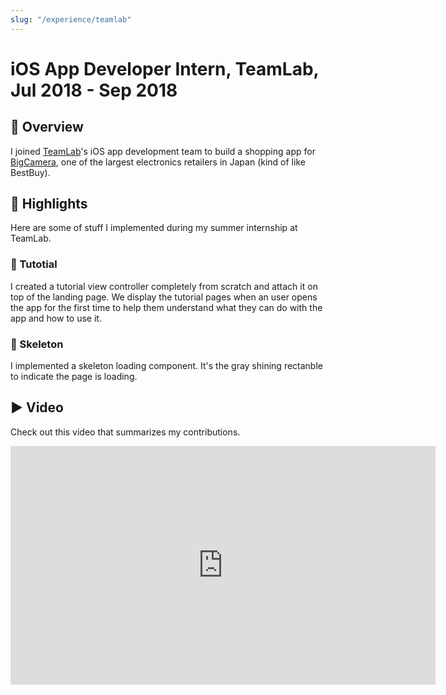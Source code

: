```yaml
---
slug: "/experience/teamlab"
---
```


# iOS App Developer Intern, TeamLab, Jul 2018 - Sep 2018

## 👀 Overview

I joined [TeamLab](https://www.teamlab.art/)'s iOS app development team to build a shopping app for [BigCamera](https://www.biccamera.com/bc/main/), one of the largest electronics retailers in Japan (kind of like BestBuy).

## 🌟 Highlights

Here are some of stuff I implemented during my summer internship at TeamLab.

### 📄 Tutotial

I created a tutorial view controller completely from scratch and attach it on top of the landing page. We display the tutorial pages when an user opens the app for the first time to help them understand what they can do with the app and how to use it.

### 🦴 Skeleton

I implemented a skeleton loading component. It's the gray shining rectanble to indicate the page is loading.

## ▶️ Video

Check out this video that summarizes my contributions.

<iframe width="680" height="382" src="https://www.youtube.com/embed/cLFaLSaN9b0" frameborder="0" allow="accelerometer; autoplay; encrypted-media; gyroscope; picture-in-picture" allowfullscreen></iframe>
